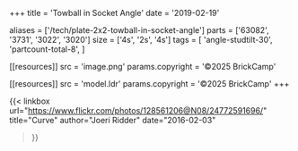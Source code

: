 +++
title = 'Towball in Socket Angle'
date  = '2019-02-19'

aliases = ['/tech/plate-2x2-towball-in-socket-angle']
parts = ['63082', '3731', '3022', '3020']
size  = ['4s', '2s', '4s']
tags  = [
  'angle-studtilt-30',
  'partcount-total-8',
]

[[resources]]
src              = 'image.png'
params.copyright = '©2025 BrickCamp'

[[resources]]
src              = 'model.ldr'
params.copyright = '©2025 BrickCamp'
+++

{{< linkbox
    url="https://www.flickr.com/photos/128561206@N08/24772591696/"
    title="Curve"
    author="Joeri Ridder"
    date="2016-02-03"
>}}
